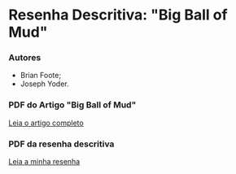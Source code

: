 # Resenha Descritiva: "Big Ball of Mud" 
### Autores
* Brian Foote;
* Joseph Yoder.

### PDF do Artigo "Big Ball of Mud"
[Leia o artigo completo](mud-1.pdf)

### PDF da resenha descritiva
[Leia a minha resenha](CONTRIBUTING.md)
